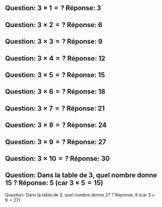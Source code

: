 Question: $3 \times 1 = ?$
Réponse: 3
---
Question: $3 \times 2 = ?$
Réponse: 6
---
Question: $3 \times 3 = ?$
Réponse: 9
---
Question: $3 \times 4 = ?$
Réponse: 12
---
Question: $3 \times 5 = ?$
Réponse: 15
---
Question: $3 \times 6 = ?$
Réponse: 18
---
Question: $3 \times 7 = ?$
Réponse: 21
---
Question: $3 \times 8 = ?$
Réponse: 24
---
Question: $3 \times 9 = ?$
Réponse: 27
---
Question: $3 \times 10 = ?$
Réponse: 30
---
Question: Dans la table de 3, quel nombre donne 15 ?
Réponse: $5$ (car $3 \times 5 = 15$)
---
Question: Dans la table de 3, quel nombre donne 27 ?
Réponse: $9$ (car $3 \times 9 = 27$)
